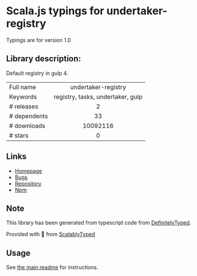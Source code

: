 
# Scala.js typings for undertaker-registry

Typings are for version 1.0

## Library description:
Default registry in gulp 4.

|                    |                 |
| ------------------ | :-------------: |
| Full name          | undertaker-registry |
| Keywords           | registry, tasks, undertaker, gulp |
| # releases         | 2 |
| # dependents       | 33 |
| # downloads        | 10092116 |
| # stars            | 0 |

## Links
- [Homepage](https://github.com/gulpjs/undertaker-registry#readme)
- [Bugs](https://github.com/gulpjs/undertaker-registry/issues)
- [Repository](https://github.com/gulpjs/undertaker-registry)
- [Npm](https://www.npmjs.com/package/undertaker-registry)
    


## Note
This library has been generated from typescript code from [DefinitelyTyped](https://definitelytyped.org).

Provided with :purple_heart: from [ScalablyTyped](https://github.com/oyvindberg/ScalablyTyped)

## Usage
See [the main readme](../../readme.md) for instructions.


